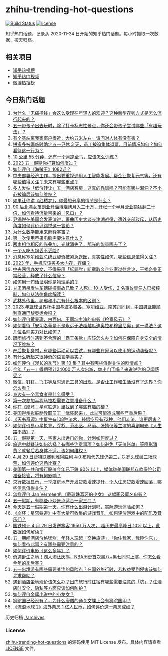 # zhihu-trending-hot-questions

[![Build Status](https://github.com/justjavac/zhihu-trending-hot-questions/workflows/ci/badge.svg?branch=master)](https://github.com/justjavac/zhihu-trending-hot-questions/actions)
[![license](https://img.shields.io/github/license/justjavac/zhihu-trending-hot-questions)](https://github.com/justjavac/zhihu-trending-hot-questions/blob/master/LICENSE)

知乎热门话题，记录从 2020-11-24
日开始的知乎热门话题。每小时抓取一次数据，按天[归档](./archives)。

## 相关项目

- [知乎热搜榜](https://github.com/justjavac/zhihu-trending-top-search)
- [知乎热门视频](https://github.com/justjavac/zhihu-trending-hot-video)
- [微博热搜榜](https://github.com/justjavac/weibo-trending-hot-search)

## 今日热门话题

<!-- BEGIN -->
<!-- 最后更新时间 Sun Apr 30 2023 06:01:57 GMT+0800 (China Standard Time) -->

1. [为什么「无痛攒钱」会这么受现在年轻人的欢迎？这种新型存钱方式是怎么流行起来的？](https://www.zhihu.com/question/597461349)
1. [五一带孩子出去玩时，除了打卡标志性景点，你还会带孩子尝试哪些「有趣玩法」？](https://www.zhihu.com/question/595440957)
1. [有个基站离我家窗户很近，大约五米左右。请问对人体有没有害？](https://www.zhihu.com/question/593255596)
1. [拼多多被曝临时确定五一只休 3 天，员工被迫集体退票，目前情况如何？如何看待这一行为？](https://www.zhihu.com/question/598242000)
1. [10 公里 55 分钟，还有一个月跑全马，应该怎么训练？](https://www.zhihu.com/question/596983283)
1. [2023 五一假期你打算如何度过？](https://www.zhihu.com/question/596513446)
1. [如何评价《海贼王》1082话？](https://www.zhihu.com/question/598374559)
1. [中央部署经济工作，提出要重视通用人工智能发展、帮企业恢复元气等，还有哪些值得关注？未来有哪些重点？](https://www.zhihu.com/question/598417805)
1. [多人发帖「低价转让」五一酒店客房，这真的靠谱吗？可能有哪些漏洞？不小心被骗后该如何维权？](https://www.zhihu.com/question/598404777)
1. [如果让你讲《红楼梦》，你最想分享的情节是什么？](https://www.zhihu.com/question/591513134)
1. [90 后北漂女孩副业开淄博烧烤月入三十万，开张一个半月营业额猛翻二十倍，如何看待流量带来的「风口」？](https://www.zhihu.com/question/597679629)
1. [尹锡悦在美国会发表演讲，歪曲历史大谈长津湖战役，遭外交部驳斥，从历史角度如何评价尹锡悦这一言论？](https://www.zhihu.com/question/598257609)
1. [为什么数学能用来解释宇宙？](https://www.zhihu.com/question/442967237)
1. [第一次使用苹果电脑需要注意什么？](https://www.zhihu.com/question/569810223)
1. [两束相位相反的光叠加，光就消失了，那光的能量哪去了？](https://www.zhihu.com/question/34125620)
1. [一个人吃火锅丢不丢脸?](https://www.zhihu.com/question/597989017)
1. [消息称塞尔维亚总统武契奇被紧急送医，真实性如何，哪些信息值得关注？](https://www.zhihu.com/question/598244658)
1. [2023 年，手机应该买多大内存、存储？](https://www.zhihu.com/question/597884315)
1. [中央网信办发文，不得采用「标题党」断章取义企业家过往言论，干扰企业正常经营，释放了什么信号？](https://www.zhihu.com/question/598257840)
1. [如何用一句话证明你是物理系的？](https://www.zhihu.com/question/380276452)
1. [甘肃酒泉发生车辆碰撞事故已致 7 人死亡 10 人受伤，2 名事故责任人已被控制，如何从法律角度解读？](https://www.zhihu.com/question/598405629)
1. [武林外传里，老邢和小六有什么根本的区别？](https://www.zhihu.com/question/411727109)
1. [2023 年篮球世界杯中国与波多黎各、塞尔维亚、南苏丹同组，中国男篮能顺利直通巴黎奥运会吗？](https://www.zhihu.com/question/598434995)
1. [如何评价黄景瑜、白百何、王丽坤主演的电影《检察风云》？](https://www.zhihu.com/question/530747305)
1. [如何看待「安切洛蒂是不是永远无法超越瓜迪奥拉和穆里尼奥」这一说法？这几位名帅实力对比如何？](https://www.zhihu.com/question/597439529)
1. [跟团旅行时遇到不合理的「霸王条款」应该怎么办？如何在保障自身安全的情况下维权？](https://www.zhihu.com/question/597946309)
1. [产后恢复身材，有哪些运动可以尝试，有哪些在家可以使用的运动装备呢？](https://www.zhihu.com/question/597238947)
1. [有什么听起来很神奇的语言学事实？](https://www.zhihu.com/question/588032215)
1. [如何评价《漫长的季节》第 10 集？其中有哪些值得关注的剧情点？](https://www.zhihu.com/question/598420577)
1. [今年「五一」假期预计24000 万人次出游，你出门了吗？来说说你的见闻感受？](https://www.zhihu.com/question/598383898)
1. [微信、钉钉、飞书等及时通讯工具的出现，是否让工作和生活没有了边界？你怎么看？](https://www.zhihu.com/question/597387636)
1. [身边有一个素食者是什么感受？](https://www.zhihu.com/question/309489608)
1. [第一次参加半程马拉松需要注意准备什么？](https://www.zhihu.com/question/597546129)
1. [你在《崩坏：星穹铁道》里找到了哪些有趣的梗？](https://www.zhihu.com/question/598241328)
1. [美国得州拟鼓励教职员工「武装起来」，此举可能造成哪些严重后果？](https://www.zhihu.com/question/598064065)
1. [《天书奇谭》中蛋生有108种法术，孙悟空只有72种，他们斗法，谁更厉害？](https://www.zhihu.com/question/597926828)
1. [如何评价易小星执导，乔杉、范丞丞、马丽、张婧仪等主演的喜剧电影《人生路不熟》？](https://www.zhihu.com/question/582034000)
1. [五一假期第一天，宅家未出远门的你，计划如何度过？](https://www.zhihu.com/question/598377531)
1. [旅途中就餐该如何选择？有哪些注意事项？如何避免「天价账单」等隐形消费？就餐后若身体不适，该如何维权？](https://www.zhihu.com/question/597946252)
1. [4 月 29 日沙特联赛利雅得胜利 4:0 布赖代先锋仍第二，C 罗头球破三场球荒，如何评价这场比赛？](https://www.zhihu.com/question/598379025)
1. [美国第一共和银行股价今年已下跌 90% 以上，媒体称美国联邦存款保险公司准备接管，将有何影响？](https://www.zhihu.com/question/598348274)
1. [央行数据显示，一季度房地产开发贷款增速提升，个人住房贷款增速回落，哪些信息值得关注？](https://www.zhihu.com/question/598258184)
1. [怎样评价 Jan Vermeer的《戴珍珠耳环的少女》 这幅画及同名电影？](https://www.zhihu.com/question/31279532)
1. [五一假期，有哪些小众景点适合一家三口？](https://www.zhihu.com/question/595310734)
1. [今天是五一假期第一天，你有什么出游计划吗，实际游玩体验如何？](https://www.zhihu.com/question/598378647)
1. [《崩坏：星穹铁道》中有大量可收集的游戏音乐，如何评价游戏中的配乐及音乐们？](https://www.zhihu.com/question/598230135)
1. [国铁预计 4 月 29 日发送旅客 1950 万人次， 超历史最高峰日 10% 以上，此数据如何解读？](https://www.zhihu.com/question/598387731)
1. [五一期间酒店价格猛涨，年轻人玩起「交换旅游」，「你住我家，我睡你床」，如何看待此事？有哪些需要注意的？](https://www.zhihu.com/question/598097164)
1. [如何评价电影《这么多年》？](https://www.zhihu.com/question/597460806)
1. [奇迹诞生之地！湖人淘汰灰熊，NBA历史首次黑八+黑七同时上演，你怎么看今年的季后赛？](https://www.zhihu.com/question/598399800)
1. [五一出境游有哪些需要关注的风险点？在国外旅行时，若权益受到侵害该如何寻求帮助？](https://www.zhihu.com/question/597946408)
1. [遇到酒店坐地涨价该怎么办？出门旅行时住宿有哪些需要注意的「坑」？住酒店时安全、隐私等方面应该如何防护？](https://www.zhihu.com/question/597945755)
1. [如何评价金庸小说中的小龙女？](https://www.zhihu.com/question/583386811)
1. [狮驼国已经没有了，为什么唐僧的通关文牒上会有狮驼国印？](https://www.zhihu.com/question/508564123)
1. [《流浪地球 2》海外票房 1 亿人民币，如何评价这一票房成绩？](https://www.zhihu.com/question/596153292)

<!-- END -->

历史归档 [./archives](./archives)

### License

[zhihu-trending-hot-questions](https://github.com/justjavac/zhihu-trending-hot-questions)
的源码使用 MIT License 发布。具体内容请查看 [LICENSE](./LICENSE) 文件。
